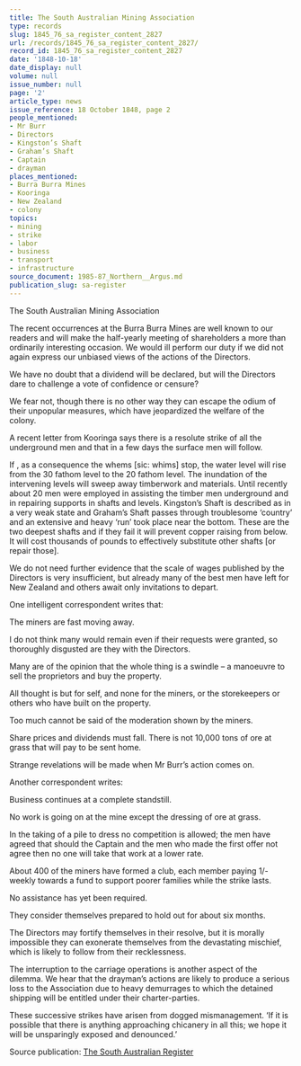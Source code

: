 ```yaml
---
title: The South Australian Mining Association
type: records
slug: 1845_76_sa_register_content_2827
url: /records/1845_76_sa_register_content_2827/
record_id: 1845_76_sa_register_content_2827
date: '1848-10-18'
date_display: null
volume: null
issue_number: null
page: '2'
article_type: news
issue_reference: 18 October 1848, page 2
people_mentioned:
- Mr Burr
- Directors
- Kingston’s Shaft
- Graham’s Shaft
- Captain
- drayman
places_mentioned:
- Burra Burra Mines
- Kooringa
- New Zealand
- colony
topics:
- mining
- strike
- labor
- business
- transport
- infrastructure
source_document: 1985-87_Northern__Argus.md
publication_slug: sa-register
---
```


The South Australian Mining Association

The recent occurrences at the Burra Burra Mines are well known to our readers and will make the half-yearly meeting of shareholders a more than ordinarily interesting occasion.  We would ill perform our duty if we did not again express our unbiased views of the actions of the Directors.

We have no doubt that a dividend will be declared, but will the Directors dare to challenge a vote of confidence or censure?

We fear not, though there is no other way they can escape the odium of their unpopular measures, which have jeopardized the welfare of the colony.

A recent letter from Kooringa says there is a resolute strike of all the underground men and that in a few days the surface men will follow.

If , as a consequence the whems [sic: whims] stop, the water level will rise from the 30 fathom level to the 20 fathom level.  The inundation of the intervening levels will sweep away timberwork and materials.  Until recently about 20 men were employed in assisting the timber men underground and in repairing supports in shafts and levels.  Kingston’s Shaft is described as in a very weak state and Graham’s Shaft passes through troublesome ‘country’ and an extensive and heavy ‘run’ took place near the bottom.  These are the two deepest shafts and if they fail it will prevent copper raising from below.  It will cost thousands of pounds to effectively substitute other shafts [or repair those].

We do not need further evidence that the scale of wages published by the Directors is very insufficient, but already many of the best men have left for New Zealand and others await only invitations to depart.

One intelligent correspondent writes that:

The miners are fast moving away.

I do not think many would remain even if their requests were granted, so thoroughly disgusted are they with the Directors.

Many are of the opinion that the whole thing is a swindle – a manoeuvre to sell the proprietors and buy the property.

All thought is but for self, and none for the miners, or the storekeepers or others who have built on the property.

Too much cannot be said of the moderation shown by the miners.

Share prices and dividends must fall.  There is not 10,000 tons of ore at grass that will pay to be sent home.

Strange revelations will be made when Mr Burr’s action comes on.

Another correspondent writes:

Business continues at a complete standstill.

No work is going on at the mine except the dressing of ore at grass.

In the taking of a pile to dress no competition is allowed; the men have agreed that should the Captain and the men who made the first offer not agree then no one will take that work at a lower rate.

About 400 of the miners have formed a club, each member paying 1/- weekly towards a fund to support poorer families while the strike lasts.

No assistance has yet been required.

They consider themselves prepared to hold out for about six months.

The Directors may fortify themselves in their resolve, but it is morally impossible they can exonerate themselves from the devastating mischief, which is likely to follow from their recklessness.

The interruption to the carriage operations is another aspect of the dilemma.  We hear that the drayman’s actions are likely to produce a serious loss to the Association due to heavy demurrages to which the detained shipping will be entitled under their charter-parties.

These successive strikes have arisen from dogged mismanagement.  ‘If it is possible that there is anything approaching chicanery in all this; we hope it will be unsparingly exposed and denounced.’

Source publication: [The South Australian Register](/publications/sa-register/)
